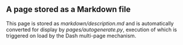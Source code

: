 ## A page stored as a Markdown file

This page is stored as *markdown/description.md* and is automatically converted for display by
*pages/autogenerate.py*, execution of which is triggered on load by
the Dash multi-page mechanism.

